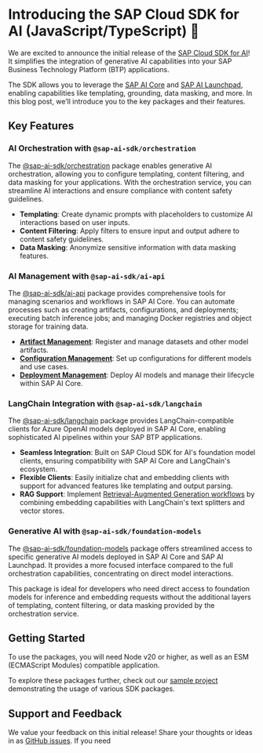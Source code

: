# Introducing the SAP Cloud SDK for AI (JavaScript/TypeScript) 🎉

We are excited to announce the initial release of the [SAP Cloud SDK for AI](https://github.com/SAP/ai-sdk-js#readme)!
It simplifies the integration of generative AI capabilities into your SAP Business Technology Platform (BTP) applications.

The SDK allows you to leverage the [SAP AI Core](https://help.sap.com/docs/sap-ai-core/sap-ai-core-service-guide/what-is-sap-ai-core) and [SAP AI Launchpad](https://help.sap.com/docs/ai-launchpad/sap-ai-launchpad-user-guide/using-sap-ai-launchpad?locale=en-US), enabling capabilities like templating, grounding, data masking, and more.
In this blog post, we’ll introduce you to the key packages and their features.

## Key Features
### AI Orchestration with `@sap-ai-sdk/orchestration`
The [@sap-ai-sdk/orchestration](https://github.com/SAP/ai-sdk-js/tree/main/packages/orchestration#readme) package enables generative AI orchestration, allowing you to configure templating, content filtering, and data masking for your applications.
With the orchestration service, you can streamline AI interactions and ensure compliance with content safety guidelines.

- **Templating**: Create dynamic prompts with placeholders to customize AI interactions based on user inputs.
- **Content Filtering**: Apply filters to ensure input and output adhere to content safety guidelines.
- **Data Masking**: Anonymize sensitive information with data masking features.

### AI Management with `@sap-ai-sdk/ai-api`
The [@sap-ai-sdk/ai-api](https://github.com/SAP/ai-sdk-js/tree/main/packages/ai-api#readme) package provides comprehensive tools for managing scenarios and workflows in SAP AI Core.
You can automate processes such as creating artifacts, configurations, and deployments; executing batch inference jobs; and managing Docker registries and object storage for training data.

- **[Artifact Management](https://github.com/SAP/ai-sdk-js/tree/main/packages/ai-api#create-an-artifact)**: Register and manage datasets and other model artifacts.
- **[Configuration Management](https://github.com/SAP/ai-sdk-js/tree/main/packages/ai-api#create-a-configuration)**: Set up configurations for different models and use cases.
- **[Deployment Management](https://github.com/SAP/ai-sdk-js/tree/main/packages/ai-api#create-a-deployment)**: Deploy AI models and manage their lifecycle within SAP AI Core.

### LangChain Integration with `@sap-ai-sdk/langchain`
The [@sap-ai-sdk/langchain](https://github.com/SAP/ai-sdk-js/tree/main/packages/langchain#readme) package provides LangChain-compatible clients for Azure OpenAI models deployed in SAP AI Core, enabling sophisticated AI pipelines within your SAP BTP applications.

- **Seamless Integration**: Built on SAP Cloud SDK for AI's foundation model clients, ensuring compatibility with SAP AI Core and LangChain's ecosystem.
- **Flexible Clients**: Easily initialize chat and embedding clients with support for advanced features like templating and output parsing.
- **RAG Support**: Implement [Retrieval-Augmented Generation workflows](https://github.com/SAP/ai-sdk-js/blob/main/sample-code/src/langchain-azure-openai.ts#L65) by combining embedding capabilities with LangChain's text splitters and vector stores.

### Generative AI with `@sap-ai-sdk/foundation-models`
The [@sap-ai-sdk/foundation-models](https://github.com/SAP/ai-sdk-js/tree/main/packages/foundation-models#readme) package offers streamlined access to specific generative AI models deployed in SAP AI Core and SAP AI Launchpad.
It provides a more focused interface compared to the full orchestration capabilities, concentrating on direct model interactions.

This package is ideal for developers who need direct access to foundation models for inference and embedding requests without the additional layers of templating, content filtering, or data masking provided by the orchestration service.

## Getting Started
To use the packages, you will need Node v20 or higher, as well as an ESM (ECMAScript Modules) compatible application.

To explore these packages further, check out our [sample project](https://github.com/SAP/ai-sdk-js/tree/main/sample-code#readme) demonstrating the usage of various SDK packages.

## Support and Feedback
We value your feedback on this initial release!
Share your thoughts or ideas in as [GitHub issues](https://github.com/SAP/ai-sdk-js/issues).
If you need 